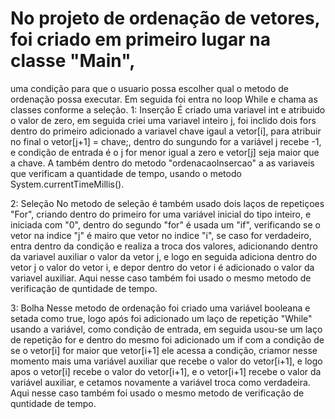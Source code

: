 # No projeto de ordenação de vetores, foi criado em primeiro lugar na classe "Main",
uma condição para que o usuario possa escolher qual o metodo de ordenação possa executar.
Em seguida foi entra no loop While e chama as classes conforme a seleção.
1: Inserção
    É criado uma variavel int e atribuido o valor de zero, em seguida  criei uma variavel inteiro j, foi inclido dois fors 
    dentro do primeiro adicionado a variavel chave igaul a vetor[i], para atribuir no final o vetor[j+1] = chave;, dentro do sungundo for
    a variável j recebe -1, e condição de entrada é o j for menor igual a zero e vetor[j] seja maior que a chave.
    A também dentro do metodo "ordenacaoInsercao" a as variaveis que verificam a quantidade de tempo, usando o metodo System.currentTimeMillis().
    
2: Seleção
   No metodo de seleção é também usado dois laços de repetiçoes "For", criando dentro do primeiro for uma variável inicial do tipo inteiro, e iniciada
   com "0", dentro do segundo "for" é usada um "if", verificando se o vetor na indice "j" é mairo que vetor no indice "i", se caso for verdadeiro, 
   entra dentro da condição e realiza a troca dos valores, adicionando dentro da variavel auxiliar o valor da vetor j, e logo en seguida adiciona 
   dentro do vetor j o valor do vetor i, e depor dentro do vetor i é adicionado o valor da variavel auxiliar. Aqui nesse caso também foi usado o mesmo
   metodo de verificação de quntidade de tempo.
   
3: Bolha
   Nesse metodo de ordenação foi criado uma variável booleana e setada como true, logo após foi adicionado um laço de repetição "While" usando a variável,
   como condição de entrada, em seguida usou-se um laço de repetição for e dentro do mesmo foi adicionado um if com a condição  de se o vetor[i] for maior 
   que vetor[i+1] ele acessa a condição, criamor nesse momento mais uma variável auxiliar que recebe o valor do vetor[i+1], e logo apos o vetor[i] recebe 
   o valor do vetor[i+1], e o vetor[i+1] recebe o valor da variável auxiliar, e cetamos novamente a variável troca como verdadeira. Aqui nesse caso também 
   foi usado o mesmo metodo de verificação de quntidade de tempo.
   
